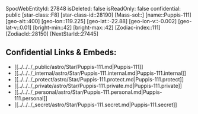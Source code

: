 ﻿---
location: [-22.88,119.225,400]
type: Station
tags:
- astro/Star

---
SpocWebEntityId: 27848
isDeleted: false
isReadOnly: false
confidential: public
[star-class::F8]
[star-class-id::28190]
[Mass-sol::]
[name::Puppis-111]
[geo-alt::400]
[geo-lon::119.225]
[geo-lat::-22.88]
[geo-lon-v::-0.002]
[geo-lat-v::0.01]
[bright-min::42]
[bright-max::42]
[Zodiac-index::111]
[ZodiacId::28150]
[NextStarId::27445]



## Confidential Links & Embeds: 
- [[../../../_public/astro/Star/Puppis-111.md|Puppis-111]] 
- [[../../../_internal/astro/Star/Puppis-111.internal.md|Puppis-111.internal]] 
- [[../../../_protect/astro/Star/Puppis-111.protect.md|Puppis-111.protect]] 
- [[../../../_private/astro/Star/Puppis-111.private.md|Puppis-111.private]] 
- [[../../../_personal/astro/Star/Puppis-111.personal.md|Puppis-111.personal]] 
- [[../../../_secret/astro/Star/Puppis-111.secret.md|Puppis-111.secret]] 
